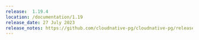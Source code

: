 ```yaml
---
release:  1.19.4
location: /documentation/1.19
release_date: 27 July 2023
release_notes: https://github.com/cloudnative-pg/cloudnative-pg/releases/tag/v1.19.4
---
```


